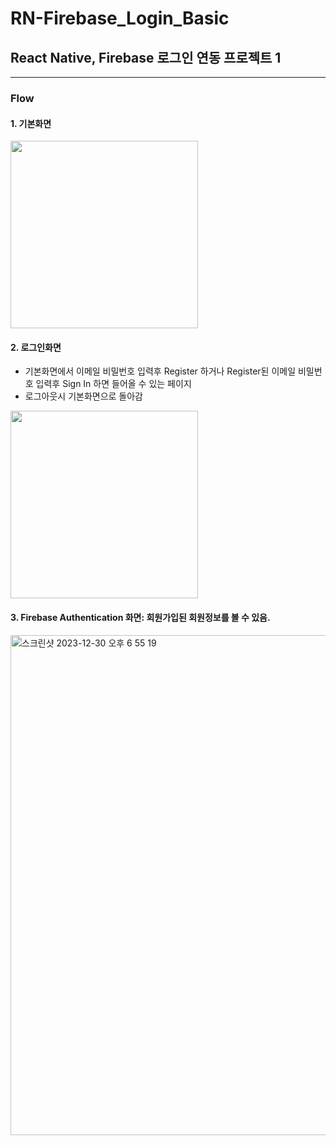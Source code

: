 # RN-Firebase_Login_Basic
## React Native, Firebase 로그인 연동 프로젝트 1
---
### Flow
#### 1. 기본화면

<img src="https://github.com/hyukjin0419/RN-Firebase_Login_Basic/assets/130913514/214e86dc-7bce-46ef-8bfd-30e71db2638b" width="300">

#### 2. 로그인화면

- 기본화면에서 이메일 비밀번호 입력후 Register 하거나
Register된 이메일 비밀번호 입력후 Sign In 하면 들어올 수 있는 페이지
- 로그아웃시 기본화면으로 돌아감

<img src="https://github.com/hyukjin0419/RN-Firebase_Login_Basic/assets/130913514/8dd6206e-e8fa-4572-a68d-1e7de2791fef" width="300">



#### 3. Firebase Authentication 화면: 회원가입된 회원정보를 볼 수 있음.

<img width="800" alt="스크린샷 2023-12-30 오후 6 55 19" src="https://github.com/hyukjin0419/RN-Firebase_Login_Basic/assets/130913514/1b87b996-774e-4e50-be24-66921de05ab1">
